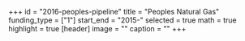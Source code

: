 +++
id = "2016-peoples-pipeline"
title = "Peoples Natural Gas"
funding_type = ["1"]
start_end = "2015-"
selected = true
math = true
highlight = true
[header]
image = ""
caption = ""
+++
